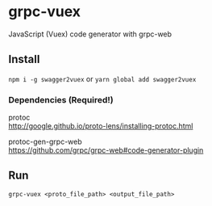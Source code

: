 # grpc-vuex
JavaScript (Vuex) code generator with grpc-web



## Install
`npm i -g swagger2vuex` or `yarn global add swagger2vuex`

### Dependencies (Required!)
protoc  
http://google.github.io/proto-lens/installing-protoc.html

protoc-gen-grpc-web  
https://github.com/grpc/grpc-web#code-generator-plugin



## Run
`grpc-vuex <proto_file_path> <output_file_path>`
